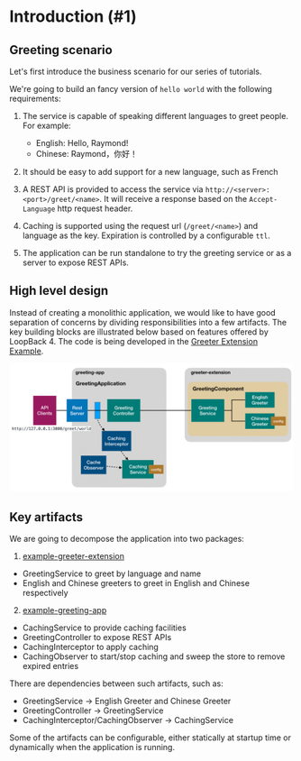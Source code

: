 # Introduction (#1)

## Greeting scenario

Let's first introduce the business scenario for our series of tutorials.

We're going to build an fancy version of `hello world` with the following
requirements:

1. The service is capable of speaking different languages to greet people. For
   example:

   - English: Hello, Raymond!
   - Chinese: Raymond，你好！

2. It should be easy to add support for a new language, such as French

3. A REST API is provided to access the service via
   `http://<server>:<port>/greet/<name>`. It will receive a response based on
   the `Accept-Language` http request header.

4. Caching is supported using the request url (`/greet/<name>`) and language as
   the key. Expiration is controlled by a configurable `ttl`.

5. The application can be run standalone to try the greeting service or as a
   server to expose REST APIs.

## High level design

Instead of creating a monolithic application, we would like to have good
separation of concerns by dividing responsibilities into a few artifacts. The
key building blocks are illustrated below based on features offered by
LoopBack 4. The code is being developed in the
[Greeter Extension Example](https://github.com/strongloop/loopback-next/tree/core-tutorial/examples/greeter-extension).

![Greeting Scenario](../../imgs/tutorials/core/greeting-app.png)

## Key artifacts

We are going to decompose the application into two packages:

1. [example-greeter-extension](https://github.com/strongloop/loopback-next/tree/core-tutorial/examples/greeter-extension)

- GreetingService to greet by language and name
- English and Chinese greeters to greet in English and Chinese respectively

2. [example-greeting-app](https://github.com/strongloop/loopback-next/tree/core-tutorial/examples/greeting-app)

- CachingService to provide caching facilities
- GreetingController to expose REST APIs
- CachingInterceptor to apply caching
- CachingObserver to start/stop caching and sweep the store to remove expired
  entries

There are dependencies between such artifacts, such as:

- GreetingService -> English Greeter and Chinese Greeter
- GreetingController -> GreetingService
- CachingInterceptor/CachingObserver -> CachingService

Some of the artifacts can be configurable, either statically at startup time or
dynamically when the application is running.
